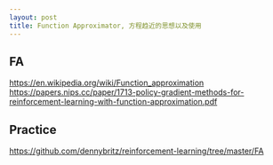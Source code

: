 ```yaml
---
layout: post
title: Function Approximator, 方程趋近的思想以及使用
---
```


## FA

https://en.wikipedia.org/wiki/Function_approximation
https://papers.nips.cc/paper/1713-policy-gradient-methods-for-reinforcement-learning-with-function-approximation.pdf

## Practice

https://github.com/dennybritz/reinforcement-learning/tree/master/FA
